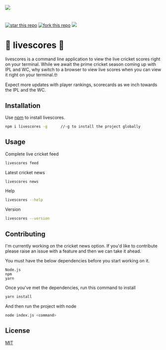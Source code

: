 ![](https://i.pinimg.com/564x/91/94/24/9194247dff2f4a072797f5b366f14efa.jpg?b=t)
#
[![star this repo](http://githubbadges.com/star.svg?user=grv19&repo=livescores&style=default)](https://github.com/grv19/livescores)
[![fork this repo](http://githubbadges.com/fork.svg?user=grv19&repo=livescores&style=default)](https://github.com/grv19/livescores/fork)
![](https://travis-ci.org/grv19/livescores.svg?branch=master)
# 🏏 livescores 🏏

livescores is a command line application to view the live cricket scores right on your terminal. While we await the prime cricket season coming up with IPL and WC, why switch to a browser to view live scores when you can view it right on your terminal.🤓

Expect more updates with player rankings, scorecards as we inch towards the IPL and the WC.

## Installation

Use [npm](https://www.npmjs.com/package/livescores) to install livescores.

```bash
npm i livescores -g      //-g to install the project globally
```

## Usage
Complete live cricket feed
```bash
livescores feed
```
Latest cricket news
```bash
livescores news
```
Help
```bash
livescores --help
```
Version
```bash
livescores --version
```
## Contributing
I'm currently working on the cricket news option. If you'd like to contribute please raise an issue with a feature and then we can take it ahead.

You must have the below dependencies before you start working on it.

    Node.js
    npm
    yarn

Once you've met the dependencies, run this command to install

```bash
yarn install
```
And then run the project with node

```bash
node index.js <command>

```
## License
[MIT](https://choosealicense.com/licenses/mit/)
